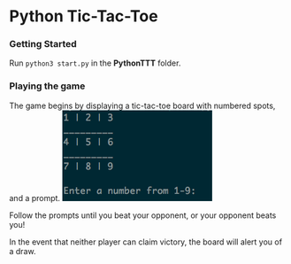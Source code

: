 Python Tic-Tac-Toe
==================

### Getting Started

Run `python3 start.py` in the __PythonTTT__ folder.

### Playing the game

The game begins by displaying a tic-tac-toe board with numbered spots, and a prompt.
![Game Board](/images/Game-Start-TTT.png?raw=true)

Follow the prompts until you beat your opponent, or your opponent beats you!

In the event that neither player can claim victory, the board will alert you of a draw.




